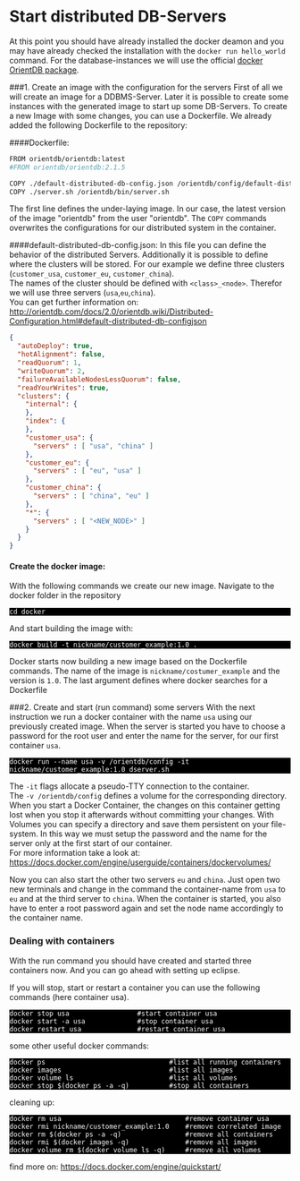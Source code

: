 # Start distributed DB-Servers
At this point you should have already installed the docker deamon and you may have already checked the installation with the `docker run hello_world` command.
For the database-instances we will use the official [docker OrientDB package](
https://hub.docker.com/r/orientdb/orientdb/).

###1. Create an image with the configuration for the servers
First of all we will create an image for a DDBMS-Server. Later it is possible to create some instances with the generated image to start up some DB-Servers. To create a new Image with some changes, you can use a Dockerfile. We already added the following Dockerfile to the repository:

####Dockerfile:
```bash
FROM orientdb/orientdb:latest
#FROM orientdb/orientdb:2.1.5

COPY ./default-distributed-db-config.json /orientdb/config/default-distributed-db-config.json
COPY ./server.sh /orientdb/bin/server.sh
```    
The first line defines the under-laying image. In our case, the latest version of the image "orientdb" from the user "orientdb". The `COPY` commands overwrites the configurations for our distributed system in the container. 

####default-distributed-db-config.json:
In this file you can define the behavior of the distributed Servers. Additionally it is possible to define where the clusters will be stored.
For our example we define three clusters (`customer_usa`, `customer_eu`, `customer_china`).  
The names of the cluster should be defined with ```<class>_<node>```. Therefor we will use three servers (`usa`,`eu`,`china`).  
You can get further information on:
http://orientdb.com/docs/2.0/orientdb.wiki/Distributed-Configuration.html#default-distributed-db-configjson    



```json
{
  "autoDeploy": true,
  "hotAlignment": false,
  "readQuorum": 1,
  "writeQuorum": 2,
  "failureAvailableNodesLessQuorum": false,
  "readYourWrites": true,
  "clusters": {
    "internal": {
    },
    "index": {
    },
    "customer_usa": {
      "servers" : [ "usa", "china" ]
    },
    "customer_eu": {
      "servers" : [ "eu", "usa" ]
    },
    "customer_china": {
      "servers" : [ "china", "eu" ]
    },
    "*": {
      "servers" : [ "<NEW_NODE>" ]
    }
  }
}
```    

#### Create the docker image:
With the following commands we create our new image. Navigate to the docker folder in the repository
<pre style="background-color:black; color:white"><code>cd docker
</code></pre>
    
And start building the image with:
<pre style="background-color:black; color:white"><code>docker build -t nickname/customer_example:1.0 .
</code></pre>
    
Docker starts now building a new image based on the Dockerfile commands. The name of the image is `nickname/costumer_example` and the version is `1.0`. The last argument defines where docker searches for a Dockerfile

###2. Create and start (run command) some servers
With the next instruction we run a docker container with the name `usa` using our previously created image. When the server is started you have to choose a password for the root user and enter the name for the server, for our first container `usa`. 
<pre style="background-color:black; color:white"><code>docker run --name usa -v /orientdb/config -it nickname/customer_example:1.0 dserver.sh
</code></pre>

The `-it` flags allocate a pseudo-TTY connection to the container.  
The `-v /orientdb/config` defines a volume for the corresponding directory. When you start a Docker Container, the changes on this container getting lost when you stop it afterwards without committing your changes. With Volumes you can specify a directory and save them persistent on your file-system. In this way we must setup the password and the name for the server only at the first start of our container.  
For more information take a look at:
https://docs.docker.com/engine/userguide/containers/dockervolumes/  

Now you can also start the other two servers `eu` and `china`. Just open two new terminals and change in the command the container-name from `usa` to `eu` and at the third server to `china`. When the container is started, you also have to enter a root password again and set the node name accordingly to the container name.

### Dealing with containers
With the run command you should have created and started three containers now. And you can go ahead with setting up eclipse.  

If you will stop, start or restart a container you can use the following commands (here container usa).
<pre style="background-color:black; color:white"><code>docker stop usa                 #start container usa
docker start -a usa             #stop container usa
docker restart usa              #restart container usa
</code></pre>

some other useful docker commands:
<pre style="background-color:black; color:white"><code>docker ps                               #list all running containers
docker images                           #list all images
docker volume ls                        #list all volumes
docker stop $(docker ps -a -q)          #stop all containers
</code></pre>

cleaning up:
<pre style="background-color:black; color:white"><code>docker rm usa                               #remove container usa
docker rmi nickname/customer_example:1.0    #remove correlated image
docker rm $(docker ps -a -q)                #remove all containers
docker rmi $(docker images -q)              #remove all images
docker volume rm $(docker volume ls -q)     #remove all volumes
</code></pre>

find more on:
https://docs.docker.com/engine/quickstart/




